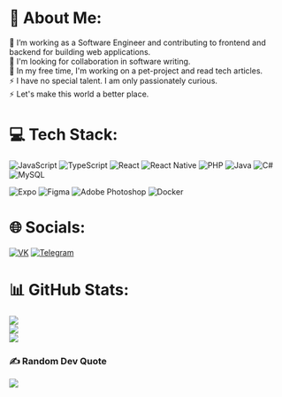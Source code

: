 # 💫 About Me:
🔭 I’m working as a Software Engineer and contributing to frontend and backend for building web applications.
<br>
👯 I'm looking for collaboration in software writing.
<br>
🌱 In my free time, I'm working on a pet-project and read tech articles.
<br>
⚡ I have no special talent. I am only passionately curious.
<br>
⚡ Let's make this world a better place.

# 💻 Tech Stack:
![JavaScript](https://img.shields.io/badge/javascript-%23323330.svg?style=for-the-badge&logo=javascript&logoColor=%23F7DF1E)
![TypeScript](https://img.shields.io/badge/typescript-%23007ACC.svg?style=for-the-badge&logo=typescript&logoColor=white)
![React](https://img.shields.io/badge/react-%2320232a.svg?style=for-the-badge&logo=react&logoColor=%2361DAFB)
![React Native](https://img.shields.io/badge/react_native-%2320232a.svg?style=for-the-badge&logo=react&logoColor=%2361DAFB)
![PHP](https://img.shields.io/badge/php-%23777BB4.svg?style=for-the-badge&logo=php&logoColor=white)
![Java](https://img.shields.io/badge/java-%23ED8B00.svg?style=for-the-badge&logo=openjdk&logoColor=white)
![C#](https://img.shields.io/badge/c%23-%23239120.svg?style=for-the-badge&logo=csharp&logoColor=white)
![MySQL](https://img.shields.io/badge/mysql-%2300000f.svg?style=for-the-badge&logo=mysql&logoColor=white)

![Expo](https://img.shields.io/badge/expo-1C1E24?style=for-the-badge&logo=expo&logoColor=#D04A37)
![Figma](https://img.shields.io/badge/figma-%23F24E1E.svg?style=for-the-badge&logo=figma&logoColor=white)
![Adobe Photoshop](https://img.shields.io/badge/adobe%20photoshop-%2331A8FF.svg?style=for-the-badge&logo=adobe%20photoshop&logoColor=white)
![Docker](https://img.shields.io/badge/docker-%230db7ed.svg?style=for-the-badge&logo=docker&logoColor=white)

# 🌐 Socials:
[![VK](https://img.shields.io/badge/-Vkontakte-003f5c?logo=Vk&logoColor=white)](https://vk.com/id861180497)
[![Telegram](https://img.shields.io/badge/Telegram-2CA5E0?logo=telegram&logoColor=white)](https://t.me/miracle_tsx)

# 📊 GitHub Stats:
![](https://github-readme-stats.vercel.app/api?username=developer-miracle&theme=swift&hide_border=true&include_all_commits=false&count_private=false)<br/>
![](https://github-readme-streak-stats.herokuapp.com/?user=developer-miracle&theme=swift&hide_border=true)<br/>
![](https://github-readme-stats.vercel.app/api/top-langs/?username=developer-miracle&theme=swift&hide_border=true&include_all_commits=false&count_private=false&layout=compact)

### ✍️ Random Dev Quote
![](https://quotes-github-readme.vercel.app/api?type=vetical&theme=gruvbox)

<br>
